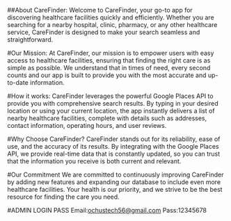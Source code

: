 ##About CareFinder:
Welcome to CareFinder, your go-to app for discovering healthcare facilities quickly and efficiently. Whether you are searching for a nearby hospital, clinic, pharmacy, or any other healthcare service, CareFinder is designed to make your search seamless and straightforward.

#Our Mission:
At CareFinder, our mission is to empower users with easy access to healthcare facilities, ensuring that finding the right care is as simple as possible. We understand that in times of need, every second counts and our app is built to provide you with the most accurate and up-to-date information.

#How it works:
CareFinder leverages the powerful Google Places API to provide you with comprehensive search results. By typing in your desired location or using your current location, the app instantly delivers a list of nearby healthcare facilities, complete with details such as addresses, contact information, operating hours, and user reviews.

#Why Choose CareFinder?
CareFinder stands out for its reliability, ease of use, and the accuracy of its results. By integrating with the Google Places API, we provide real-time data that is constantly updated, so you can trust that the information you receive is both current and relevant.

#Our Commitment
We are committed to continuously improving CareFinder by adding new features and expanding our database to include even more healthcare facilities. Your health is our priority, and we strive to be the best resource for finding the care you need.

#ADMIN LOGIN PASS
Email:ochustech56@gmail.com
Pass:12345678
